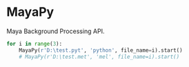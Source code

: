 # MayaPy
Maya Background Processing API.

```python
for i in range(3):
    MayaPy(r'D:\test.pyt', 'python', file_name=i).start()
    # MayaPy(r'D:\test.met', 'mel', file_name=i).start()
```
